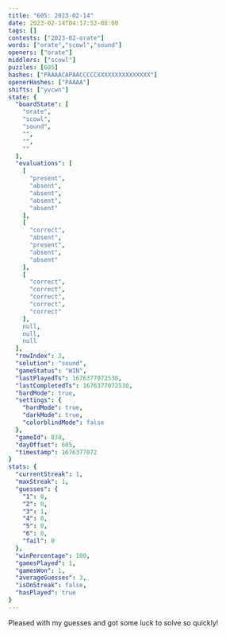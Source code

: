```yaml
---
title: "605: 2023-02-14"
date: 2023-02-14T04:17:52-08:00
tags: []
contests: ["2023-02-orate"]
words: ["orate","scowl","sound"]
openers: ["orate"]
middlers: ["scowl"]
puzzles: [605]
hashes: ["PAAAACAPAACCCCCXXXXXXXXXXXXXXX"]
openerHashes: ["PAAAA"]
shifts: ["yvcwn"]
state: {
  "boardState": [
    "orate",
    "scowl",
    "sound",
    "",
    "",
    ""
  ],
  "evaluations": [
    [
      "present",
      "absent",
      "absent",
      "absent",
      "absent"
    ],
    [
      "correct",
      "absent",
      "present",
      "absent",
      "absent"
    ],
    [
      "correct",
      "correct",
      "correct",
      "correct",
      "correct"
    ],
    null,
    null,
    null
  ],
  "rowIndex": 3,
  "solution": "sound",
  "gameStatus": "WIN",
  "lastPlayedTs": 1676377072530,
  "lastCompletedTs": 1676377072530,
  "hardMode": true,
  "settings": {
    "hardMode": true,
    "darkMode": true,
    "colorblindMode": false
  },
  "gameId": 838,
  "dayOffset": 605,
  "timestamp": 1676377072
}
stats: {
  "currentStreak": 1,
  "maxStreak": 1,
  "guesses": {
    "1": 0,
    "2": 0,
    "3": 1,
    "4": 0,
    "5": 0,
    "6": 0,
    "fail": 0
  },
  "winPercentage": 100,
  "gamesPlayed": 1,
  "gamesWon": 1,
  "averageGuesses": 3,
  "isOnStreak": false,
  "hasPlayed": true
}
---
```

<!-- more -->
Pleased with my guesses and got some luck to solve so quickly!
